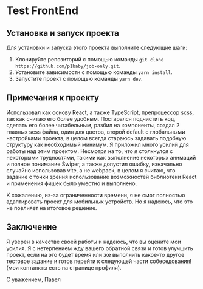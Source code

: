 # Test FrontEnd

## Установка и запуск проекта

Для установки и запуска этого проекта выполните следующие шаги:

1. Клонируйте репозиторий с помощью команды `git clone https://github.com/p1baby/job-only.git`.
2. Установите зависимости с помощью команды `yarn install`.
3. Запустите проект с помощью команды `yarn dev`.

## Примечания к проекту

Использовал как основу React, а также TypeScript, препроцессор scss, так как считаю его более удобным. Постарался подчистить код, сделать его более читабельным, разбил на компоненты, создал 2 главных scss файла, один для цветов, второй default с глобальными настройками проекта, в целом всегда стараюсь задавать подобную структуру как необходимый минимум.
Я приложил много усилий для работы над этим проектом. Несмотря на то, что я столкнулся с некоторыми трудностями, такими как выполнение некоторых анимаций и полное понимание Swiper, а также допустил ошибку, изначально случайно использовав vite, а не webpack, в целом я считаю, что задание с точки зрения использование возможностей библиотеки React и применения фишек было уместно и выполнено.

К сожалению, из-за ограниченности времени, я не смог полностью адаптировать проект для мобильных устройств. Но я надеюсь, что это не повлияет на итоговое решение.

## Заключение

Я уверен в качестве своей работы и надеюсь, что вы оцените мои усилия. Я с нетерпением жду вашего обратной связи и готов улучшить проект, если на это будет время или же выполнить какое-то другое тестовое задание и готов перейти к следующей части собеседования!(мои контанкты есть на странице профиля).

С уважением,
Павел
